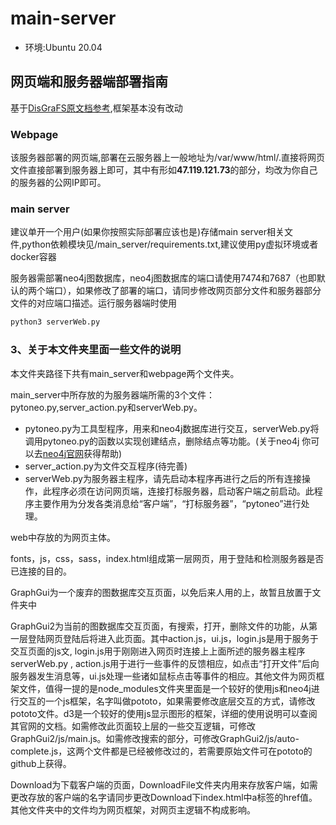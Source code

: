 # main-server
- 环境:Ubuntu 20.04

## 网页端和服务器端部署指南

基于[DisGraFS原文档参考](https://github.com/OSH-2021/x-DisGraFS/blob/main/web%26server/README.md),框架基本没有改动

### Webpage

该服务器部署的网页端,部署在云服务器上一般地址为/var/www/html/.直接将网页文件直接部署到服务器上即可，其中有形如**47.119.121.73**的部分，均改为你自己的服务器的公网IP即可。

### main server

建议单开一个用户(如果你按照实际部署应该也是)存储main server相关文件,python依赖模块见/main_server/requirements.txt,建议使用py虚拟环境或者docker容器


服务器需部署neo4j图数据库，neo4j图数据库的端口请使用7474和7687（也即默认的两个端口），如果修改了部署的端口，请同步修改网页部分文件和服务器部分文件的对应端口描述。运行服务器端时使用
```python
python3 serverWeb.py
```

### 3、关于本文件夹里面一些文件的说明

本文件夹路径下共有main_server和webpage两个文件夹。

main_server中所存放的为服务器端所需的3个文件：pytoneo.py,server_action.py和serverWeb.py。

- pytoneo.py为工具型程序，用来和neo4j数据库进行交互，serverWeb.py将调用pytoneo.py的函数以实现创建结点，删除结点等功能。(关于neo4j 你可以去[neo4j官网](https://neo4j.com/)获得帮助)
- server_action.py为文件交互程序(待完善)
- serverWeb.py为服务器主程序，请先启动本程序再进行之后的所有连接操作，此程序必须在访问网页端，连接打标服务器，启动客户端之前启动。此程序主要作用为分发各类消息给“客户端”，“打标服务器”，“pytoneo”进行处理。

web中存放的为网页主体。

​	fonts，js，css，sass，index.html组成第一层网页，用于登陆和检测服务器是否已连接的目的。

​	GraphGui为一个废弃的图数据库交互页面，以免后来人用的上，故暂且放置于文件夹中

​	GraphGui2为当前的图数据库交互页面，有搜索，打开，删除文件的功能，从第一层登陆网页登陆后将进入此页面。其中action.js，ui.js，login.js是用于服务于交互页面的js文, login.js用于刚刚进入网页时连接上上面所述的服务器主程序 
serverWeb.py , action.js用于进行一些事件的反馈相应，如点击“打开文件”后向服务器发生消息等，ui.js处理一些诸如鼠标点击等事件的相应。其他文件为网页框架文件，值得一提的是node_modules文件夹里面是一个较好的使用js和neo4j进行交互的一个js框架，名字叫做pototo，如果需要修改底层交互的方式，请修改pototo文件。d3是一个较好的使用js显示图形的框架，详细的使用说明可以查阅其官网的文档。如需修改此页面较上层的一些交互逻辑，可修改GraphGui2/js/main.js。如需修改搜索的部分，可修改GraphGui2/js/auto-complete.js，这两个文件都是已经被修改过的，若需要原始文件可在pototo的github上获得。

​	Download为下载客户端的页面，DownloadFile文件夹内用来存放客户端，如需更改存放的客户端的名字请同步更改Download下index.html中a标签的href值。其他文件夹中的文件均为网页框架，对网页主逻辑不构成影响。